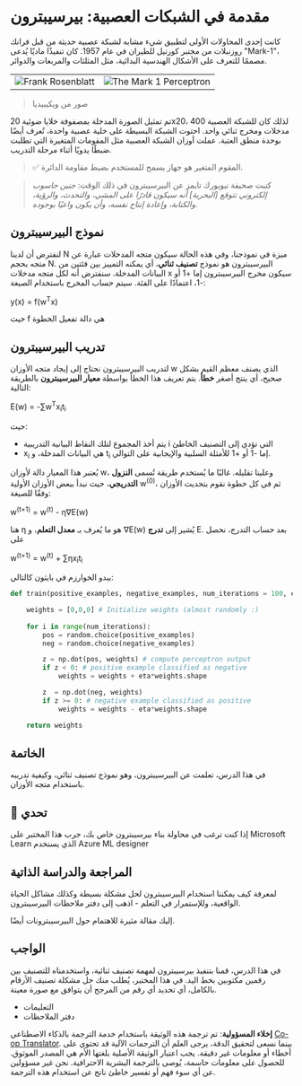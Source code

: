 <!--
CO_OP_TRANSLATOR_METADATA:
{
  "original_hash": "59021c5f419d3feda19075910a74280a",
  "translation_date": "2025-05-20T02:30:28+00:00",
  "source_file": "15-rag-and-vector-databases/data/perceptron.md",
  "language_code": "ar"
}
-->
# مقدمة في الشبكات العصبية: بيرسيبترون

كانت إحدى المحاولات الأولى لتطبيق شيء مشابه لشبكة عصبية حديثة من قبل فرانك روزنبلات من مختبر كورنيل للطيران في عام 1957. كان تنفيذًا ماديًا يُدعى "Mark-1"، مصممًا للتعرف على الأشكال الهندسية البدائية، مثل المثلثات والمربعات والدوائر.

|      |      |
|--------------|-----------|
|<img src='images/Rosenblatt-wikipedia.jpg' alt='Frank Rosenblatt'/> | <img src='images/Mark_I_perceptron_wikipedia.jpg' alt='The Mark 1 Perceptron' />|

> صور من ويكيبيديا

تم تمثيل الصورة المدخلة بمصفوفة خلايا ضوئية 20x20، لذلك كان للشبكة العصبية 400 مدخلات ومخرج ثنائي واحد. احتوت الشبكة البسيطة على خلية عصبية واحدة، تُعرف أيضًا بوحدة منطق العتبة. عملت أوزان الشبكة العصبية مثل المقومات المتغيرة التي تطلبت ضبطًا يدويًا أثناء مرحلة التدريب.

> ✅ المقوم المتغير هو جهاز يسمح للمستخدم بضبط مقاومة الدائرة.

> كتبت صحيفة نيويورك تايمز عن البيرسيبترون في ذلك الوقت: *جنين حاسوب إلكتروني تتوقع [البحرية] أنه سيكون قادرًا على المشي، والتحدث، والرؤية، والكتابة، وإعادة إنتاج نفسه، وأن يكون واعيًا بوجوده.*

## نموذج البيرسيبترون

لنفترض أن لدينا N ميزة في نموذجنا، وفي هذه الحالة سيكون متجه المدخلات عبارة عن متجه بحجم N. البيرسيبترون هو نموذج **تصنيف ثنائي**، أي يمكنه التمييز بين فئتين من البيانات المدخلة. سنفترض أنه لكل متجه مدخلات x سيكون مخرج البيرسيبترون إما +1 أو -1، اعتمادًا على الفئة. سيتم حساب المخرج باستخدام الصيغة:

y(x) = f(w<sup>T</sup>x)

حيث f هي دالة تفعيل الخطوة

## تدريب البيرسيبترون

لتدريب البيرسيبترون نحتاج إلى إيجاد متجه الأوزان w الذي يصنف معظم القيم بشكل صحيح، أي ينتج أصغر **خطأ**. يتم تعريف هذا الخطأ بواسطة **معيار البيرسيبترون** بالطريقة التالية:

E(w) = -∑w<sup>T</sup>x<sub>i</sub>t<sub>i</sub>

حيث:

* يتم أخذ المجموع لتلك النقاط البيانية التدريبية i التي تؤدي إلى التصنيف الخاطئ
* x<sub>i</sub> هي البيانات المدخلة، و t<sub>i</sub> إما -1 أو +1 للأمثلة السلبية والإيجابية على التوالي.

يُعتبر هذا المعيار دالة لأوزان w، وعلينا تقليله. غالبًا ما يُستخدم طريقة تُسمى **النزول التدريجي**، حيث نبدأ ببعض الأوزان الأولية w<sup>(0)</sup>، ثم في كل خطوة نقوم بتحديث الأوزان وفقًا للصيغة:

w<sup>(t+1)</sup> = w<sup>(t)</sup> - η∇E(w)

هنا η هو ما يُعرف بـ **معدل التعلم**، و ∇E(w) يُشير إلى **تدرج** E. بعد حساب التدرج، نحصل على

w<sup>(t+1)</sup> = w<sup>(t)</sup> + ∑ηx<sub>i</sub>t<sub>i</sub>

يبدو الخوارزم في بايثون كالتالي:

```python
def train(positive_examples, negative_examples, num_iterations = 100, eta = 1):

    weights = [0,0,0] # Initialize weights (almost randomly :)
        
    for i in range(num_iterations):
        pos = random.choice(positive_examples)
        neg = random.choice(negative_examples)

        z = np.dot(pos, weights) # compute perceptron output
        if z < 0: # positive example classified as negative
            weights = weights + eta*weights.shape

        z  = np.dot(neg, weights)
        if z >= 0: # negative example classified as positive
            weights = weights - eta*weights.shape

    return weights
```

## الخاتمة

في هذا الدرس، تعلمت عن البيرسيبترون، وهو نموذج تصنيف ثنائي، وكيفية تدريبه باستخدام متجه الأوزان.

## 🚀 تحدي

إذا كنت ترغب في محاولة بناء بيرسيبترون خاص بك، جرب هذا المختبر على Microsoft Learn الذي يستخدم Azure ML designer

## المراجعة والدراسة الذاتية

لمعرفة كيف يمكننا استخدام البيرسيبترون لحل مشكلة بسيطة وكذلك مشاكل الحياة الواقعية، وللإستمرار في التعلم - اذهب إلى دفتر ملاحظات البيرسيبترون.

إليك مقالة مثيرة للاهتمام حول البيرسيبترونات أيضًا.

## الواجب

في هذا الدرس، قمنا بتنفيذ بيرسيبترون لمهمة تصنيف ثنائية، واستخدمناه للتصنيف بين رقمين مكتوبين بخط اليد. في هذا المختبر، يُطلب منك حل مشكلة تصنيف الأرقام بالكامل، أي تحديد أي رقم من المرجح أن يتوافق مع صورة معينة.

* التعليمات
* دفتر الملاحظات

**إخلاء المسؤولية**: 
تم ترجمة هذه الوثيقة باستخدام خدمة الترجمة بالذكاء الاصطناعي [Co-op Translator](https://github.com/Azure/co-op-translator). بينما نسعى لتحقيق الدقة، يرجى العلم أن الترجمات الآلية قد تحتوي على أخطاء أو معلومات غير دقيقة. يجب اعتبار الوثيقة الأصلية بلغتها الأم هي المصدر الموثوق. للحصول على معلومات حاسمة، يُوصى بالترجمة البشرية الاحترافية. نحن غير مسؤولين عن أي سوء فهم أو تفسير خاطئ ناتج عن استخدام هذه الترجمة.